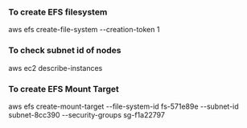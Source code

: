 ### To create EFS filesystem
aws efs create-file-system --creation-token 1

### To check subnet id of nodes
aws ec2 describe-instances

### To create EFS Mount Target 
aws efs create-mount-target --file-system-id fs-571e89e --subnet-id subnet-8cc390 --security-groups sg-f1a22797 

